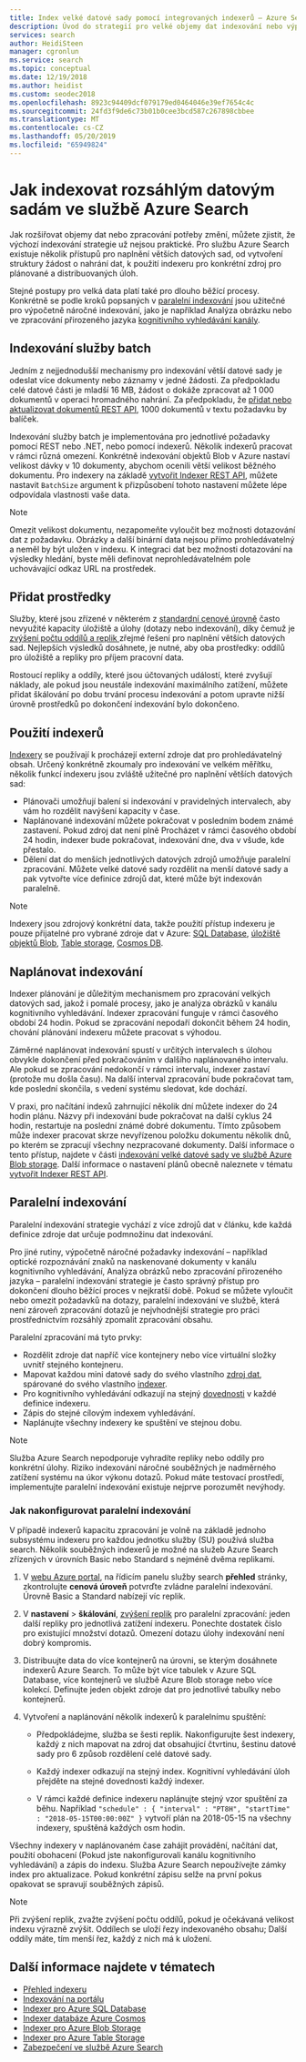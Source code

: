 ```yaml
---
title: Index velké datové sady pomocí integrovaných indexerů – Azure Search
description: Úvod do strategií pro velké objemy dat indexování nebo výpočetně náročné indexování prostřednictvím režimu služby batch, prostředky a techniky pro naplánované, paralelní a distribuovaná indexování.
services: search
author: HeidiSteen
manager: cgronlun
ms.service: search
ms.topic: conceptual
ms.date: 12/19/2018
ms.author: heidist
ms.custom: seodec2018
ms.openlocfilehash: 8923c94409dcf079179ed0464046e39ef7654c4c
ms.sourcegitcommit: 24fd3f9de6c73b01b0cee3bcd587c267898cbbee
ms.translationtype: MT
ms.contentlocale: cs-CZ
ms.lasthandoff: 05/20/2019
ms.locfileid: "65949824"
---
```

# <a name="how-to-index-large-data-sets-in-azure-search"></a>Jak indexovat rozsáhlým datovým sadám ve službě Azure Search

Jak rozšiřovat objemy dat nebo zpracování potřeby změní, můžete zjistit, že výchozí indexování strategie už nejsou praktické. Pro službu Azure Search existuje několik přístupů pro naplnění větších datových sad, od vytvoření struktury žádost o nahrání dat, k použití indexeru pro konkrétní zdroj pro plánované a distribuovaných úloh.

Stejné postupy pro velká data platí také pro dlouho běžící procesy. Konkrétně se podle kroků popsaných v [paralelní indexování](#parallel-indexing) jsou užitečné pro výpočetně náročné indexování, jako je například Analýza obrázku nebo ve zpracování přirozeného jazyka [kognitivního vyhledávání kanály](cognitive-search-concept-intro.md).

## <a name="batch-indexing"></a>Indexování služby batch

Jedním z nejjednodušší mechanismy pro indexování větší datové sady je odeslat více dokumenty nebo záznamy v jedné žádosti. Za předpokladu celé datové části je mladší 16 MB, žádost o dokáže zpracovat až 1 000 dokumentů v operaci hromadného nahrání. Za předpokladu, že [přidat nebo aktualizovat dokumentů REST API](https://docs.microsoft.com/rest/api/searchservice/addupdate-or-delete-documents), 1000 dokumentů v textu požadavku by balíček.

Indexování služby batch je implementována pro jednotlivé požadavky pomocí REST nebo .NET, nebo pomocí indexerů. Několik indexerů pracovat v rámci různá omezení. Konkrétně indexování objektů Blob v Azure nastaví velikost dávky v 10 dokumenty, abychom ocenili větší velikost běžného dokumentu. Pro indexery na základě [vytvořit Indexer REST API](https://docs.microsoft.com/rest/api/searchservice/Create-Indexer ), můžete nastavit `BatchSize` argument k přizpůsobení tohoto nastavení můžete lépe odpovídala vlastnosti vaše data. 

> [!NOTE]
> Omezit velikost dokumentu, nezapomeňte vyloučit bez možnosti dotazování dat z požadavku. Obrázky a další binární data nejsou přímo prohledávatelný a neměl by být uložen v indexu. K integraci dat bez možnosti dotazování na výsledky hledání, byste měli definovat neprohledávatelném pole uchovávající odkaz URL na prostředek.

## <a name="add-resources"></a>Přidat prostředky

Služby, které jsou zřízené v některém z [standardní cenové úrovně](search-sku-tier.md) často nevyužité kapacity úložiště a úlohy (dotazy nebo indexování), díky čemuž je [zvýšení počtu oddílů a replik ](search-capacity-planning.md) zřejmé řešení pro naplnění větších datových sad. Nejlepších výsledků dosáhnete, je nutné, aby oba prostředky: oddílů pro úložiště a repliky pro příjem pracovní data.

Rostoucí repliky a oddíly, které jsou účtovaných událostí, které zvyšují náklady, ale pokud jsou neustále indexování maximálního zatížení, můžete přidat škálování po dobu trvání procesu indexování a potom upravte nižší úrovně prostředků po dokončení indexování bylo dokončeno.

## <a name="use-indexers"></a>Použití indexerů

[Indexery](search-indexer-overview.md) se používají k procházejí externí zdroje dat pro prohledávatelný obsah. Určený konkrétně zkoumaly pro indexování ve velkém měřítku, několik funkcí indexeru jsou zvláště užitečné pro naplnění větších datových sad:

+ Plánovači umožňují balení si indexování v pravidelných intervalech, aby vám ho rozdělit navýšení kapacity v čase.
+ Naplánované indexování můžete pokračovat v posledním bodem známé zastavení. Pokud zdroj dat není plně Procházet v rámci časového období 24 hodin, indexer bude pokračovat, indexování dne, dva v všude, kde přestalo.
+ Dělení dat do menších jednotlivých datových zdrojů umožňuje paralelní zpracování. Můžete velké datové sady rozdělit na menší datové sady a pak vytvořte více definice zdrojů dat, které může být indexován paralelně.

> [!NOTE]
> Indexery jsou zdrojový konkrétní data, takže použití přístup indexeru je pouze přijatelné pro vybrané zdroje dat v Azure: [SQL Database](search-howto-connecting-azure-sql-database-to-azure-search-using-indexers.md), [úložiště objektů Blob](search-howto-indexing-azure-blob-storage.md), [Table storage](search-howto-indexing-azure-tables.md), [Cosmos DB](search-howto-index-cosmosdb.md).

## <a name="scheduled-indexing"></a>Naplánovat indexování

Indexer plánování je důležitým mechanismem pro zpracování velkých datových sad, jakož i pomalé procesy, jako je analýza obrázků v kanálu kognitivního vyhledávání. Indexer zpracování funguje v rámci časového období 24 hodin. Pokud se zpracování nepodaří dokončit během 24 hodin, chování plánování indexeru můžete pracovat s výhodou. 

Záměrné naplánovat indexování spustí v určitých intervalech s úlohou obvykle dokončení před pokračováním v dalšího naplánovaného intervalu. Ale pokud se zpracování nedokončí v rámci intervalu, indexer zastaví (protože mu došla času). Na další interval zpracování bude pokračovat tam, kde poslední skončila, s vedení systému sledovat, kde dochází. 

V praxi, pro načítání indexů zahrnující několik dní můžete indexer do 24 hodin plánu. Názvy při indexování bude pokračovat na další cyklus 24 hodin, restartuje na poslední známé dobré dokumentu. Tímto způsobem může indexer pracovat skrze nevyřízenou položku dokumentu několik dnů, po kterém se zpracují všechny nezpracované dokumenty. Další informace o tento přístup, najdete v části [indexování velké datové sady ve službě Azure Blob storage](search-howto-indexing-azure-blob-storage.md#indexing-large-datasets). Další informace o nastavení plánů obecně naleznete v tématu [vytvořit Indexer REST API](https://docs.microsoft.com/rest/api/searchservice/Create-Indexer#request-syntax).

<a name="parallel-indexing"></a>

## <a name="parallel-indexing"></a>Paralelní indexování

Paralelní indexování strategie vychází z více zdrojů dat v článku, kde každá definice zdroje dat určuje podmnožinu dat indexování. 

Pro jiné rutiny, výpočetně náročné požadavky indexování – například optické rozpoznávání znaků na naskenované dokumenty v kanálu kognitivního vyhledávání, Analýza obrázků nebo zpracování přirozeného jazyka – paralelní indexování strategie je často správný přístup pro dokončení dlouho běžící proces v nejkratší době. Pokud se můžete vyloučit nebo omezit požadavků na dotazy, paralelní indexování ve službě, která není zároveň zpracování dotazů je nejvhodnější strategie pro práci prostřednictvím rozsáhlý zpomalit zpracování obsahu. 

Paralelní zpracování má tyto prvky:

+ Rozdělit zdroje dat napříč více kontejnery nebo více virtuální složky uvnitř stejného kontejneru. 
+ Mapovat každou mini datové sady do svého vlastního [zdroj dat](https://docs.microsoft.com/rest/api/searchservice/create-data-source), spárované do svého vlastního [indexer](https://docs.microsoft.com/rest/api/searchservice/create-indexer).
+ Pro kognitivního vyhledávání odkazují na stejný [dovednosti](https://docs.microsoft.com/rest/api/searchservice/create-skillset) v každé definice indexeru.
+ Zápis do stejné cílovým indexem vyhledávání. 
+ Naplánujte všechny indexery ke spuštění ve stejnou dobu.

> [!NOTE]
> Služba Azure Search nepodporuje vyhradíte repliky nebo oddíly pro konkrétní úlohy. Riziko indexování náročné souběžných je nadměrného zatížení systému na úkor výkonu dotazů. Pokud máte testovací prostředí, implementujte paralelní indexování existuje nejprve porozumět nevýhody.

### <a name="how-to-configure-parallel-indexing"></a>Jak nakonfigurovat paralelní indexování

V případě indexerů kapacitu zpracování je volně na základě jednoho subsystému indexeru pro každou jednotku služby (SU) používá služba search. Několik souběžných indexerů je možné na služeb Azure Search zřízených v úrovních Basic nebo Standard s nejméně dvěma replikami. 

1. V [webu Azure portal](https://portal.azure.com), na řídicím panelu služby search **přehled** stránky, zkontrolujte **cenová úroveň** potvrďte zvládne paralelní indexování. Úrovně Basic a Standard nabízejí víc replik.

2. V **nastavení** > **škálování**, [zvýšení replik](search-capacity-planning.md) pro paralelní zpracování: jeden další repliky pro jednotlivá zatížení indexeru. Ponechte dostatek číslo pro existující množství dotazů. Omezení dotazu úlohy indexování není dobrý kompromis.

3. Distribuujte data do více kontejnerů na úrovni, se kterým dosáhnete indexerů Azure Search. To může být více tabulek v Azure SQL Database, více kontejnerů ve službě Azure Blob storage nebo více kolekcí. Definujte jeden objekt zdroje dat pro jednotlivé tabulky nebo kontejnerů.

4. Vytvoření a naplánování několik indexerů k paralelnímu spuštění:

   + Předpokládejme, služba se šesti replik. Nakonfigurujte šest indexery, každý z nich mapovat na zdroj dat obsahující čtvrtinu, šestinu datové sady pro 6 způsob rozdělení celé datové sady. 

   + Každý indexer odkazují na stejný index. Kognitivní vyhledávání úloh přejděte na stejné dovednosti každý indexer.

   + V rámci každé definice indexeru naplánujte stejný vzor spuštění za běhu. Například `"schedule" : { "interval" : "PT8H", "startTime" : "2018-05-15T00:00:00Z" }` vytvoří plán na 2018-05-15 na všechny indexery, spuštěná každých osm hodin.

Všechny indexery v naplánovaném čase zahájit provádění, načítání dat, použití obohacení (Pokud jste nakonfigurovali kanálu kognitivního vyhledávání) a zápis do indexu. Služba Azure Search nepoužívejte zámky index pro aktualizace. Pokud konkrétní zápisu selže na první pokus opakovat se spravují souběžných zápisů.

> [!Note]
> Při zvýšení replik, zvažte zvýšení počtu oddílů, pokud je očekávaná velikost indexu výrazně zvýšit. Oddílech se uloží řezy indexovaného obsahu; Další oddíly máte, tím menší řez, každý z nich má k uložení.

## <a name="see-also"></a>Další informace najdete v tématech

+ [Přehled indexeru](search-indexer-overview.md)
+ [Indexování na portálu](search-import-data-portal.md)
+ [Indexer pro Azure SQL Database](search-howto-connecting-azure-sql-database-to-azure-search-using-indexers.md)
+ [Indexer databáze Azure Cosmos](search-howto-index-cosmosdb.md)
+ [Indexer pro Azure Blob Storage](search-howto-indexing-azure-blob-storage.md)
+ [Indexer pro Azure Table Storage](search-howto-indexing-azure-tables.md)
+ [Zabezpečení ve službě Azure Search](search-security-overview.md)
